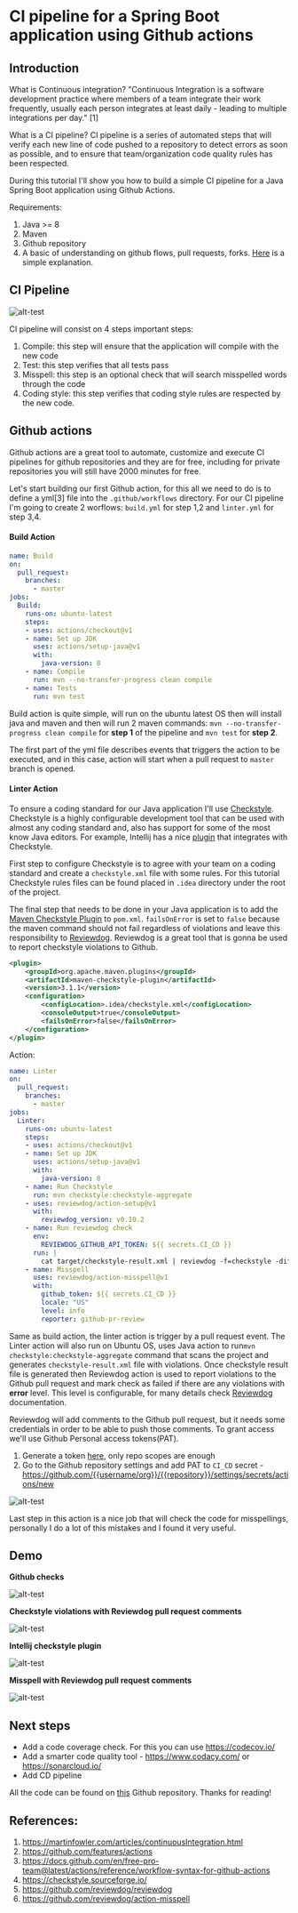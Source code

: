 # CI pipeline for a Spring Boot application using Github actions

## Introduction
What is Continuous integration? "Continuous Integration is a software development practice where members of a team integrate their work frequently, usually each person integrates at least daily - leading to multiple integrations per day." [1]

What is a CI pipeline? CI pipeline is a series of automated steps that will verify each new line of code pushed to a repository to detect errors as soon as possible, and to ensure that team/organization code quality rules has been respected.  

During this tutorial I'll show you how to build a simple CI pipeline for a Java Spring Boot application using Github Actions.

Requirements:
1. Java >= 8
2. Maven
3. Github repository
4. A basic of understanding on github flows, pull requests, forks. [Here](https://guides.github.com/introduction/flow/) is a simple explanation.

## CI Pipeline

![alt-test](./assets/ci-pipeline.png)

CI pipeline will consist on 4 steps important steps:
1. Compile: this step will ensure that the application will compile with the new code
2. Test: this step verifies that all tests pass
3. Misspell: this step is an optional check that will search misspelled words through the code
4. Coding style: this step verifies that coding style rules are respected by the new code.

## Github actions

Github actions are a great tool to automate, customize and execute CI pipelines for github repositories and they are for free, including for private repositories you will still have 2000 minutes for free.

Let's start building our first Github action, for this all we need to do is to define a yml[3] file into the `.github/workflows` directory. For our CI pipeline I'm going to create 2 worflows: `build.yml` for step 1,2 and `linter.yml` for step 3,4. 


#### Build Action 

```yml
name: Build
on:
  pull_request:
    branches:
      - master
jobs:
  Build:
    runs-on: ubuntu-latest
    steps:
    - uses: actions/checkout@v1
    - name: Set up JDK
      uses: actions/setup-java@v1
      with:
        java-version: 8
    - name: Compile
      run: mvn --no-transfer-progress clean compile
    - name: Tests
      run: mvn test
```

Build action is quite simple, will run on the ubuntu latest OS then will install java and maven and then will run 2 maven commands: `mvn --no-transfer-progress clean compile` for **step 1** of the pipeline and `mvn test` for **step 2**.

The first part of the yml file describes events that triggers the action to be executed, and in this case, action will start when a pull request to `master` branch is opened.


#### Linter Action

To ensure a coding standard for our Java application I'll use [Checkstyle](https://checkstyle.sourceforge.io/). Checkstyle is a highly configurable development tool that can be used with almost any coding standard and, also has support for some of the most know Java editors. For example, Intellij has a nice [plugin](https://plugins.jetbrains.com/plugin/1065-checkstyle-idea) that integrates with Checkstyle.

First step to configure Checkstyle is to agree with your team on a coding standard and create a `checkstyle.xml` file with some rules. For this tutorial Checkstyle rules files can be found placed in `.idea` directory under the root of the project.


The final step that needs to be done in your Java application is to add the [Maven Checkstyle Plugin](https://maven.apache.org/plugins/maven-checkstyle-plugin/) to `pom.xml`. `failsOnError` is set to `false` because the maven command should not fail regardless of violations and leave this responsibility to [Reviewdog](https://github.com/reviewdog/reviewdog).
Reviewdog is a great tool that is gonna be used to report checkstyle violations to Github. 

```xml
<plugin>
    <groupId>org.apache.maven.plugins</groupId>
    <artifactId>maven-checkstyle-plugin</artifactId>
    <version>3.1.1</version>
    <configuration>
        <configLocation>.idea/checkstyle.xml</configLocation>
        <consoleOutput>true</consoleOutput>
        <failsOnError>false</failsOnError>
    </configuration>
</plugin>
```


Action:
```yml
name: Linter
on:
  pull_request:
    branches:
      - master
jobs:
  Linter:
    runs-on: ubuntu-latest
    steps:
    - uses: actions/checkout@v1
    - name: Set up JDK
      uses: actions/setup-java@v1
      with:
        java-version: 8
    - name: Run Checkstyle
      run: mvn checkstyle:checkstyle-aggregate
    - uses: reviewdog/action-setup@v1
      with:
        reviewdog_version: v0.10.2
    - name: Run reviewdog check
      env:
        REVIEWDOG_GITHUB_API_TOKEN: ${{ secrets.CI_CD }}
      run: |
        cat target/checkstyle-result.xml | reviewdog -f=checkstyle -diff="git diff master" -reporter=github-pr-check
    - name: Misspell
      uses: reviewdog/action-misspell@v1
      with:
        github_token: ${{ secrets.CI_CD }}
        locale: "US"
        level: info
        reporter: github-pr-review

```

Same as build action, the linter action is trigger by a pull request event. The Linter action will also run on Ubuntu OS, uses Java action to run`mvn checkstyle:checkstyle-aggregate` command that scans the project and generates `checkstyle-result.xml` file with violations.
Once checkstyle result file is generated then Reviewdog action is used to report violations to the Github pull request and mark check as failed if there are any violations with **error** level. This level is configurable, for many details check [Reviewdog](https://github.com/reviewdog/reviewdog) documentation.
 
Reviewdog will add comments to the Github pull request, but it needs some credentials in order to be able to push those comments. To grant access we'll use Github Personal access tokens(PAT).
 1. Generate a token [here](https://github.com/settings/tokens), only repo scopes are enough
 2. Go to the Github repository settings and add PAT to `CI_CD` secret - https://github.com/{{username/org}}/{{repository}}/settings/secrets/actions/new 

![alt-test](./assets/git_secret.png)

Last step in this action is a nice job that will check the code for misspellings, personally I do a lot of this mistakes and I found it very useful.

## Demo

**Github checks**

![alt-test](./assets/checks.png)

**Checkstyle violations with Reviewdog pull request comments**

![alt-test](./assets/reviewdog-error.png)

**Intellij checkstyle plugin**

![alt-test](./assets/intellij-checkstyle.png)

**Misspell with Reviewdog pull request comments**

![alt-test](./assets/reviewdog-misspell.png)

## Next steps
- Add a code coverage check. For this you can use https://codecov.io/
- Add a smarter code quality tool - https://www.codacy.com/ or https://sonarcloud.io/
- Add CD pipeline


All the code can be found on [this](https://github.com/cosminseceleanu/tutorials) Github repository. Thanks for reading!

## References:
1. https://martinfowler.com/articles/continuousIntegration.html
2. https://github.com/features/actions
3. https://docs.github.com/en/free-pro-team@latest/actions/reference/workflow-syntax-for-github-actions
4. https://checkstyle.sourceforge.io/
5. https://github.com/reviewdog/reviewdog
6. https://github.com/reviewdog/action-misspell
